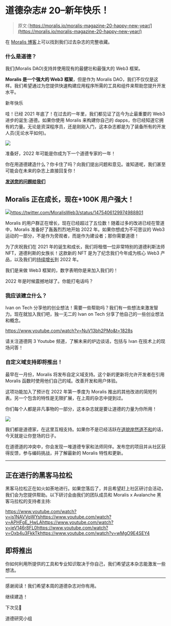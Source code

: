 # 道德杂志# 20–新年快乐！

> 原文:[https://moralis.io/moralis-magazine-20-happy-new-year/](https://moralis.io/moralis-magazine-20-happy-new-year/)

在 [Moralis 博客](https://moralis.io/?s=magazine&asp_active=1&p_asid=1&p_asp_data=1&current_page_id=3594&qtranslate_lang=0&filters_changed=0&filters_initial=1&asp_gen%5B%5D=title&asp_gen%5B%5D=content&asp_gen%5B%5D=excerpt&customset%5B%5D=post)上可以找到我们过去杂志的完整收藏。

### 什么是道德？

我们(Moralis DAO)支持并使用现有的最健壮和最强大的 Web3 框架。

**Moralis 是一个强大的 Web3 框架**，但是作为 Moralis DAO，我们不仅仅是这样。我们希望通过为您提供快速构建应用程序所需的工具和组件来帮助您提升开发水平。

新年快乐

哇！已经 2021 年底了！在过去的一年里，我们都见证了迄今为止最重要的 Web3 进步的诞生:道德。如果你使用 Moralis 来构建你自己的 dapps，你已经知道它拥有的力量。无论是资深程序员，还是刚刚入门，这本杂志都是为了装备所有的开发人员(无论水平如何)。

![](../Images/6d8acf628ac76200b8efa0bd716dc22a.png)

准备好，2022 年可能是你成为下一个道德专家的一年！

你在用道德建造什么？你卡住了吗？向我们提出问题和意见。谁知道呢，我们甚至可能会在未来的杂志上直接回复你！

[**发送您的问题给我们**](https://ivanontech.typeform.com/to/R9K5lnGe)

## **Moralis 正在成长，现在+100K 用户强大！**

![](../Images/06a832656eafb7e9a807aac28a73d3d1.png)https://twitter.com/MoralisWeb3/status/1475406129974988801

Moralis 的用户群正在增长，现在已经超过了五位数！随着过多的改进已经在管道中，Moralis 准备好了轰轰烈烈地开始 2022 年。如果你想成为不可思议的 Web3 运动的一部分，不是作为旁观者，而是作为建设者；那你需要道德！

为了庆祝我们在 2021 年的诞生和成长，我们将租借一位非常特别的道德利斯法师 NFT，道德利斯的女族长！这款新的 NFT 是为了纪念我们今年成为核心 Web3 产品，以及我们的[持续增长](https://moralis.io/sustainability)到 2022 年。

我们是来做 Web3 框架的，数字表明你是来加入我们的！

2022 年是时候震撼地球了。你能打电话吗？

### 我应该建立什么？

Ivan on Tech 分享他的创业想法！需要一些帮助吗？我们有一些想法来激发智力。现在就加入我们吧，独一无二的 Ivan on Tech 分享了他自己的一些创业想法和概念。

https://www.youtube.com/watch?v=NuV13bh2PMo&t=1828s

请关注道德网 3 Youtube 频道，了解未来的炉边谈话，包括与 Ivan 在技术上的现场问答！

### 自定义域支持即将推出！

最早在一月份，Moralis 将发布自定义域支持。这个新的更新将允许开发者在引用 Moralis 函数时使用他们自己的域。改善开发和用户体验。

这项功能加入了预计在 2022 年第一季度为 Moralis 推出的其他改进的简短列表。另一个包含的特性是无限扩展，在上周的杂志中提到过。

你们每个人都是非凡事物的一部分，这本杂志就是要让道德的力量为你所用！

![](../Images/aa065299ded9d5e13f20b25e7882f39c.png)

我们都是道德家，在这里互相支持。如果你不是已经活跃在[道貌岸然道不和](https://discord.com/invite/P9N9HF97hH)的话，今天就是让你登场的日子。

在道德道的冲突中，你会发现一堆道德专家和法师同伴。发布您的项目并从社区获得反馈，参与编码挑战，并了解最新的 Moralis 特性和更新。

* * *

## **正在进行的黑客马拉松**

黑客马拉松正在如火如荼地进行。如果您落后了，并且希望赶上社区研讨会活动，我们会为您提供帮助。以下研讨会由我们的团队成员和 Moralis x Avalanche 黑客马拉松的支持者主持:

https://www.youtube.com/watch?v=is1NAVVqWYshttps://www.youtube.com/watch?v=APHFgE_HwLAhttps://www.youtube.com/watch?v=ieV146r8FL0https://www.youtube.com/watch?v=Oxb4u3FkkTkhttps://www.youtube.com/watch?v=wMgO9E4SEY4

## **即将推出**

你如何利用所提供的工具和专业知识取决于你自己，我们希望这本杂志能激发一些想法。

* * *

感谢阅读！我们希望本周的道德杂志对你有用。

继续建造！

下次见💚

道德研究小组